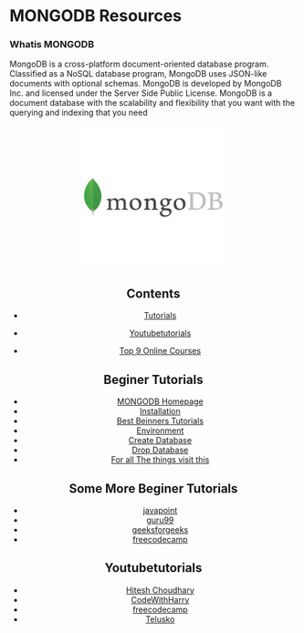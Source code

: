 # MONGODB Resources
### Whatis MONGODB
MongoDB is a cross-platform document-oriented database program. Classified as a NoSQL database program, MongoDB uses JSON-like documents with optional schemas. MongoDB is developed by MongoDB Inc. and licensed under the Server Side Public License. MongoDB is a document database with the scalability and flexibility that you want with the querying and indexing that you need

<div align="center">
	<code><img height="250" src="https://raw.githubusercontent.com/github/explore/80688e429a7d4ef2fca1e82350fe8e3517d3494d/topics/mongodb/mongodb.png"></code>
</div>
<div align="center">
	
## Contents

- [Tutorials](#beginer-tutorials)<br/> 

- [ Youtubetutorials](#beginer-tutorials)<br/> 

- [Top 9 Online Courses](#beginer-tutorials)<br/> 

## Beginer Tutorials

- [MONGODB Homepage ](https://www.mongodb.com/what-is-mongodb)
- [Installation ](https://www.mongodb.com/try/download/community)
- [Best Beinners Tutorials ](https://www.tutorialspoint.com/mongodb/index.htm)
- [Environment ](https://www.tutorialspoint.com/mongodb/mongodb_environment.htm)
- [Create Database ](https://www.tutorialspoint.com/mongodb/mongodb_create_database.htm)
- [Drop Database ](https://www.tutorialspoint.com/mongodb/mongodb_drop_database.htm)
- [For all The things visit this ](https://www.tutorialspoint.com/index.htm)

## Some More Beginer Tutorials
- [javapoint](https://www.javatpoint.com/mongodb-tutorial)
- [guru99](https://www.guru99.com/mongodb-tutorials.html)
- [geeksforgeeks](https://www.geeksforgeeks.org/mongodb-an-introduction/)
- [freecodecamp](https://www.freecodecamp.org/news/tag/mongodb/)


## Youtubetutorials
-  [Hitesh Choudhary](https://www.youtube.com/playlist?list=PLRAV69dS1uWTaoxyeBbKpAEF90i4ijUQZ) 
-  [CodeWithHarry](https://www.youtube.com/playlist?list=PLu0W_9lII9agiCUZYRsvtGTXdxkzPyItg) 
-  [freecodecamp](https://www.youtube.com/watch?v=G8uL0lFFoN0) 
-  [Telusko](https://www.youtube.com/watch?v=2ojkb44XObc) 


